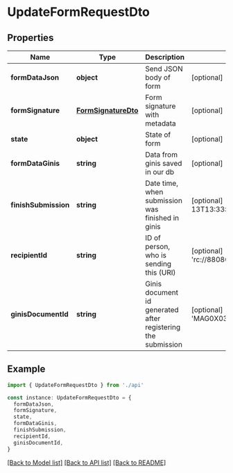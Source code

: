 # UpdateFormRequestDto

## Properties

| Name                 | Type                                        | Description                                                  | Notes                                                    |
| -------------------- | ------------------------------------------- | ------------------------------------------------------------ | -------------------------------------------------------- |
| **formDataJson**     | **object**                                  | Send JSON body of form                                       | [optional] [default to undefined]                        |
| **formSignature**    | [**FormSignatureDto**](FormSignatureDto.md) | Form signature with metadata                                 | [optional] [default to undefined]                        |
| **state**            | **object**                                  | State of form                                                | [optional] [default to undefined]                        |
| **formDataGinis**    | **string**                                  | Data from ginis saved in our db                              | [optional] [default to '<XML ...>']                      |
| **finishSubmission** | **string**                                  | Date time, when submission was finished in ginis             | [optional] [default to 2025-06-13T13:33:38.942Z]         |
| **recipientId**      | **string**                                  | ID of person, who is sending this (URI)                      | [optional] [default to 'rc://8808070000/jozko_mrkvicka'] |
| **ginisDocumentId**  | **string**                                  | Ginis document id generated after registering the submission | [optional] [default to 'MAG0X03RZC97']                   |

## Example

```typescript
import { UpdateFormRequestDto } from './api'

const instance: UpdateFormRequestDto = {
  formDataJson,
  formSignature,
  state,
  formDataGinis,
  finishSubmission,
  recipientId,
  ginisDocumentId,
}
```

[[Back to Model list]](../README.md#documentation-for-models) [[Back to API list]](../README.md#documentation-for-api-endpoints) [[Back to README]](../README.md)
